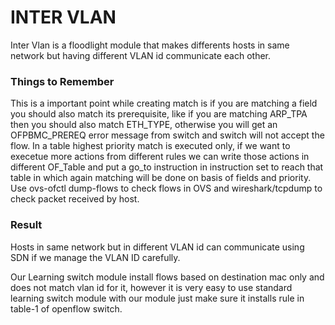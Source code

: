 # INTER VLAN 
Inter Vlan is a floodlight module that makes differents hosts in same network but having different VLAN id communicate each other.

### Things to Remember
This is a important point while creating match is if you are matching a field you should also match its prerequisite, like if you are matching ARP_TPA then you should also match ETH_TYPE, otherwise you will get an OFPBMC_PREREQ error message from switch and switch will not accept the flow.
In a table highest priority match is executed only, if we want to execetue more actions from different rules we can write those actions in different OF_Table and put a go_to instruction in instruction set to reach that table in which again matching will be done on basis of fields and priority.
Use ovs-ofctl dump-flows to check flows in OVS and wireshark/tcpdump to check packet received by host.

### Result
Hosts in same network but in different VLAN id can communicate using SDN if we manage the VLAN ID carefully.

Our Learning switch module install flows based on destination mac only and does not match vlan id for it, however it is very easy to use standard learning switch module with our module just make sure it installs rule in table-1 of openflow switch.
